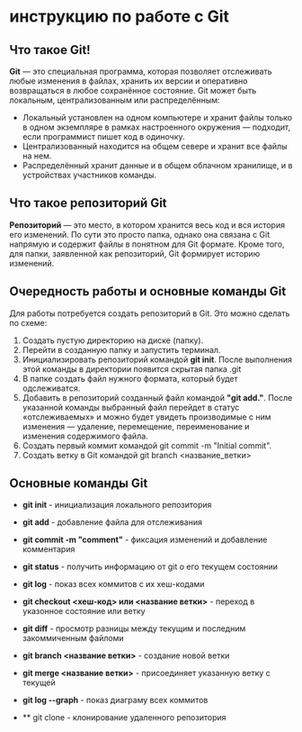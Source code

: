 # инструкцию по работе с Git

## Что такое Git!

**Git** — это специальная программа, которая позволяет отслеживать любые изменения в файлах, хранить их версии и оперативно возвращаться в любое сохранённое состояние.
Git может быть локальным, централизованным или распределённым:

* Локальный установлен на одном компьютере и хранит файлы только в одном экземпляре в рамках настроенного окружения — подходит, если программист пишет код в одиночку.
* Централизованный находится на общем севере и хранит все файлы на нем.
* Распределённый хранит данные и в общем облачном хранилище, и в устройствах участников команды.

## Что такое репозиторий Git

**Репозиторий** — это место, в котором хранится весь код и вся история его изменений. По сути это просто папка, однако она связана с Git напрямую и содержит файлы в понятном для Git формате. Кроме того, для папки, заявленной как репозиторий, Git формирует историю изменений.

## Очередность работы и основные команды Git

Для работы потребуется создать репозиторий в Git. Это можно сделать по схеме:

1. Создать пустую директорию на диске (папку).
2. Перейти в созданную папку и запустить терминал.
3. Инициализировать репозиторий командой **git init**. После выполнения этой команды в директории появится скрытая папка .git
4. В папке создать файл нужного формата, который будет одслеживатся.
5. Добавить в репозиторий созданный файл командой **"git add."**. После указанной команды выбранный файл перейдет в статус «отслеживаемых» и можно будет увидеть производимые с ним изменения ― удаление, перемещение, переименование и изменения содержимого файла.
6. Создать первый коммит командой git commit -m "Initial commit".
7. Создать ветку в Git командой git branch <название_ветки>

## Oсновные команды Git

* **git init** - инициализация локального репозитория
* **git add** - добавление файла для отслеживания
* **git commit -m "comment"** - фиксация изменений и добавление комментария
* **git status** - получить информацию от git о его текущем состоянии
* **git log** - показ всех коммитов с их хеш-кодами
* **git checkout <хеш-код> или <название ветки>** - переход в указонное состояние или ветку
* **git diff** - просмотр разницы между текущим и последним закоммиченным файломи
* **git branch <название ветки>** - создание новой ветки
* **git merge <название ветки>** - присоединяет указанную ветку с текущей
* **git log --graph** - показ диаграму всех коммитов

* ** git clone  - клонирование удаленного репозитория